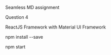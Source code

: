 Seamless MD assignment

Question 4

ReactJS Framework with Material UI Framework

npm install --save

npm start